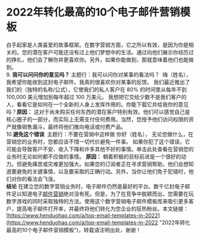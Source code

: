 # 2022年转化最高的10个电子邮件营销模板
​
白手起家是人类喜爱的故事框架。在数字营销方面，它之所以有效，是因为你是相关的。您的潜在客户可能还没有过上他们梦想中的生活。通过向他们展示你经历过的挣扎，他们会了解你并更喜欢你。另外，如果你能做到，那就意味着他们也能做到。
​
\
​
​
9. **我可以问问你的意见吗？**
​
主题行：我可以问你对某事的看法吗？
​
嗨（姓名），
​
我希望你能收到这封电子邮件。我真的很喜欢你对某事的反馈。
​
我们最近推出了我们的（独特的名称/公式），它使我们的私人客户在 80% 的时间里从每年不到 100,000 美元增加到每年超过 100 万美元。
​
我想把它交给少数不是我们客户的人，看看它是如何在一个全新的人身上发挥作用的。你能下载它并给我你的意见吗？
​
**原因：**
​
这对于尚未购买任何东西的潜在客户特别有效。他们可以感觉自己是核心圈子的一部分，而实际上无需支付任何费用。当然，您授予他们访问权限的资产就像销售漏斗，最终将他们推向电话或付费产品。
​
\
​
​
10.**避免这个错误**
​
主题行：不要在营销中这样做
​
你好（姓名），
​
无论您做什么，在营销您的业务时，您都应该不惜一切代价避免一件事。
​
如果你犯了这个错误，它可能会导致客户不安、收入下降和许多其他不好的事情。
​
单击此处查看在营销您的业务时无论如何都不应做的事情。
​
**原因：**
​
朝着积极的目标前进是一个很好的动力。但避免痛苦或灾难更加强大。如果您的订阅者正在寻求营销帮助，他们会想知道要避免的关键事情，以及要采取的正确行动。另外，当你让他们免于犯错时，他们对你的看法会飞涨。
​
\
​
​
**结论**
​
在建立您的数字营销业务时，电子邮件仍然是最好的平台。数千亿封电子邮件足以知道电子[邮件营销](https://www.henduohao.com/tag/email-marketing "EDM营销（Email Direct Marketing）也即：Email营销、电子邮件营销。EDM有多种用途，可以发送电子广告、产品信息、销售信息、市场调查、市场推广活动信息等。")绝对没有死。
​
但是，为了在竞争中脱颖而出，您需要在玩数字游戏的同时采取独特的方法。使用这个数字营销电子邮件模板库来吸引更多客户，提高电子邮件打开率，并最终将他们转化为您企业的狂热粉丝。
​
本文链接：[https://www.henduohao.com/a/top-email-templates-in-2022](https://www.henduohao.com/a/top-email-templates-in-2022 "2022年转化最高的10个电子邮件营销模板")，转载请注明出处，谢谢！